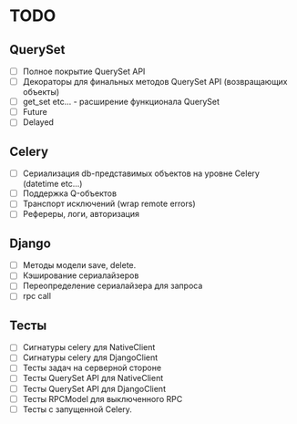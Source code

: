 TODO
====

QuerySet
--------

- [ ] Полное покрытие QuerySet API
- [ ] Декораторы для финальных методов QuerySet API (возвращающих объекты)
- [ ] get_set etc... - расширение функционала QuerySet
- [ ] Future
- [ ] Delayed

Celery
------
- [ ] Сериализация db-представимых объектов на уровне Celery (datetime etc...)
- [ ] Поддержка Q-объектов
- [ ] Транспорт исключений (wrap remote errors)
- [ ] Рефереры, логи, авторизация

Django
------
- [ ] Методы модели save, delete.
- [ ] Кэширование сериалайзеров
- [ ] Переопределение сериалайзера для запроса
- [ ] rpc call

Тесты
-----
- [ ] Сигнатуры celery для NativeClient
- [ ] Сигнатуры celery для DjangoClient
- [ ] Тесты задач на серверной стороне
- [ ] Тесты QuerySet API для NativeClient
- [ ] Тесты QuerySet API для DjangoClient
- [ ] Тесты RPCModel для выключенного RPC
- [ ] Тесты с запущенной Celery.
